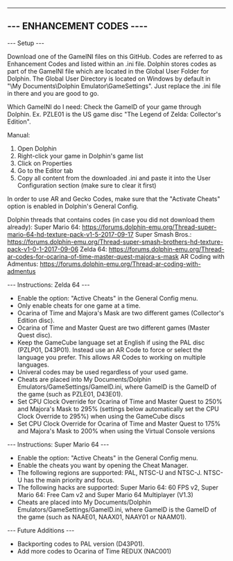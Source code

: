 --------------------------
--- ENHANCEMENT CODES ----
--------------------------

--- Setup ---

Download one of the GameINI files on this GitHub.
Codes are referred to as Enhancement Codes and listed within an .ini file.
Dolphin stores codes as part of the GameINI file which are located in the Global User Folder for Dolphin.
The Global User Directory is located on Windows by default in "\My Documents\Dolphin Emulator\GameSettings".
Just replace the .ini file in there and you are good to go.

Which GameINI do I need:
Check the GameID of your game through Dolphin.
Ex. PZLE01 is the US game disc "The Legend of Zelda: Collector's Edition".

Manual:
1. Open Dolphin
2. Right-click your game in Dolphin's game list
3. Click on Properties
4. Go to the Editor tab
5. Copy all content from the downloaded .ini and paste it into the User Configuration section (make sure to clear it first)

In order to use AR and Gecko Codes, make sure that the "Activate Cheats" option is enabled in Dolphin's General Config.

Dolphin threads that contains codes (in case you did not download them already):
Super Mario 64: https://forums.dolphin-emu.org/Thread-super-mario-64-hd-texture-pack-v1-5-2017-09-17
Super Smash Bros.: https://forums.dolphin-emu.org/Thread-super-smash-brothers-hd-texture-pack-v1-0-1-2017-09-06
Zelda 64: https://forums.dolphin-emu.org/Thread-ar-codes-for-ocarina-of-time-master-quest-majora-s-mask
AR Coding with Admentus: https://forums.dolphin-emu.org/Thread-ar-coding-with-admentus



--- Instructions: Zelda 64 ---

- Enable the option: "Active Cheats" in the General Config menu.
- Only enable cheats for one game at a time.
- Ocarina of Time and Majora's Mask are two different games (Collector's Edition disc).
- Ocarina of Time and Master Quest are two different games (Master Quest disc).
- Keep the GameCube language set at English if using the PAL disc (PZLP01, D43P01). Instead use an AR Code to force or select the language you prefer. This allows AR Codes to working on multiple languages.
- Univeral codes may be used regardless of your used game.
- Cheats are placed into My Documents/Dolphin Emulators/GameSettings/GameID.ini, where GameID is the GameID of the game (such as PZLE01, D43E01).
- Set CPU Clock Override for Ocarina of Time and Master Quest to 250% and Majora's Mask to 295% (settings below automatically set the CPU Clock Override to 295%) when using the GameCube discs
- Set CPU Clock Override for Ocarina of Time and Master Quest to 175% and Majora's Mask to 200% when using the Virtual Console versions



--- Instructions: Super Mario 64 ---

- Enable the option: "Active Cheats" in the General Config menu.
- Enable the cheats you want by opening the Cheat Manager.
- The following regions are supported: PAL, NTSC-U and NTSC-J. NTSC-U has the main priority and focus.
- The following hacks are supported: Super Mario 64: 60 FPS v2, Super Mario 64: Free Cam v2 and Super Mario 64 Multiplayer (V1.3)
- Cheats are placed into My Documents/Dolphin Emulators/GameSettings/GameID.ini, where GameID is the GameID of the game (such as NAAE01, NAAX01, NAAY01 or NAAM01).



--- Future Additions ---

- Backporting codes to PAL version (D43P01).
- Add more codes to Ocarina of Time REDUX (NAC001)
